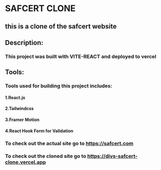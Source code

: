# SAFCERT CLONE

## this is a clone of the safcert website

## Description:
### This project was built with VITE-REACT and deployed to vercel

## Tools:
### Tools used for building this project includes:
#### 1.React.js
#### 2.Tailwindcss
#### 3.Framer Motion
#### 4.React Hook Form for Validation

### To check out the actual site go to https://safcert.com
### To check out the cloned site go to https://divs-safcert-clone.vercel.app
